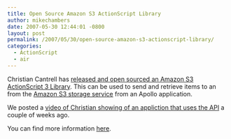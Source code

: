 ```yaml
---
title: Open Source Amazon S3 ActionScript Library
author: mikechambers
date: 2007-05-30 12:44:01 -0800
layout: post
permalink: /2007/05/30/open-source-amazon-s3-actionscript-library/
categories:
  - ActionScript
  - air
---
```



Christian Cantrell has [released and open sourced an Amazon S3 ActionScript 3 Library][1]. This can be used to send and retrieve items to an from the [Amazon S3 storage service][2] from an Apollo application.

We posted a [video of Christian showing of an appliction that uses the API][3] a couple of weeks ago.

You can find more information [here][1].

 [1]: http://weblogs.macromedia.com/cantrell/archives/2007/05/actionscript_li.cfm
 [2]: http://aws.amazon.com/s3
 [3]: http://video.onflex.org/2007/05/08/christian-cantrell-apollo-beta-sneak-peak-amazon-s3-client/